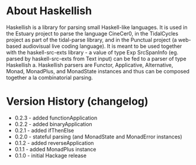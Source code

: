 # About Haskellish

Haskellish is a library for parsing small Haskell-like languages. It is used in the Estuary project
to parse the language CineCer0, in the TidalCycles project as part of the tidal-parse library, and in
the Punctual project (a web-based audiovisual live coding language). It is meant to be used together
with the haskell-src-exts library - a value of type Exp SrcSpanInfo (eg. parsed by haskell-src-exts from
  Text input) can be fed to a parser of type Haskellish a. Haskellish parsers are Functor, Applicative,
  Alternative, Monad, MonadPlus, and MonadState instances and thus can be composed together a la combinatorial parsing.

# Version History (changelog)

- 0.2.3 - added functionApplication
- 0.2.2 - added binaryApplication
- 0.2.1 - added ifThenElse
- 0.2.0 - stateful parsing (and MonadState and MonadError instances)
- 0.1.2 - added reverseApplication
- 0.1.1 - added MonadPlus instance
- 0.1.0 - initial Hackage release
